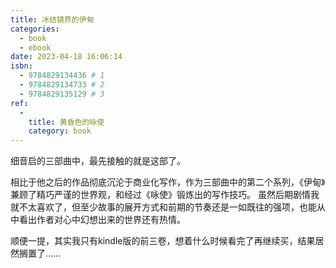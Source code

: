 ```yaml
---
title: 冰结镜界的伊甸
categories:
  - book
  - ebook
date: 2023-04-18 16:06:14
isbn:
  - 9784829134436 # 1
  - 9784829134733 # 2
  - 9784829135129 # 3
ref:
  -
    title: 黄昏色的咏使
    category: book
---
```


细音启的三部曲中，最先接触的就是这部了。

相比于他之后的作品彻底沉沦于商业化写作，作为三部曲中的第二个系列，《伊甸》兼顾了精巧严谨的世界观，和经过《咏使》锻炼出的写作技巧。
虽然后期剧情我就不太喜欢了，但至少故事的展开方式和前期的节奏还是一如既往的强项，也能从中看出作者对心中幻想出来的世界还有热情。

顺便一提，其实我只有kindle版的前三卷，想着什么时候看完了再继续买，结果居然搁置了……
